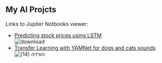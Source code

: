 ## My AI Projcts

Links to Jupiter Notbooks viewer:


- [Predicting stock prices using LSTM](https://nbviewer.jupyter.org/github/dvircohen0/projects/blob/main/stock_price.ipynb) \
![download](https://user-images.githubusercontent.com/61738534/118631944-a2f95400-b7d8-11eb-9f40-a35978e19ada.png)
- [Transfer Learning with YAMNet for dogs and cats sounds](https://nbviewer.jupyter.org/github/dvircohen0/projects/blob/main/cats-dogs-YAMnet.ipynb) \
![הורדה (14)](https://user-images.githubusercontent.com/61738534/118632619-464a6900-b7d9-11eb-8128-c1e4fe2445d0.png)

